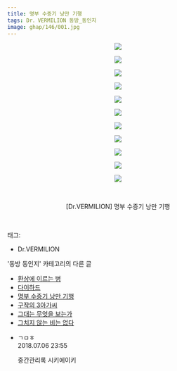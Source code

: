 ```yaml
---
title: 명부 수증기 낭만 기행
tags: Dr．VERMILION 동방_동인지
image: ghap/146/001.jpg
---
```

<div class="article">
<p style="text-align: center; clear: none; float: none;"><img src="{{ site.nasurl }}/ghap/146/001.jpg"/></p>
<p style="text-align: center; clear: none; float: none;"><img src="{{ site.nasurl }}/ghap/146/002.jpg"/></p>
<p style="text-align: center; clear: none; float: none;"><img src="{{ site.nasurl }}/ghap/146/003.jpg"/></p>
<p style="text-align: center; clear: none; float: none;"><img src="{{ site.nasurl }}/ghap/146/004.jpg"/></p>
<p style="text-align: center; clear: none; float: none;"><img src="{{ site.nasurl }}/ghap/146/005.jpg"/></p>
<p style="text-align: center; clear: none; float: none;"><img src="{{ site.nasurl }}/ghap/146/006.jpg"/></p>
<p style="text-align: center; clear: none; float: none;"><img src="{{ site.nasurl }}/ghap/146/007.jpg"/></p>
<p style="text-align: center; clear: none; float: none;"><img src="{{ site.nasurl }}/ghap/146/008.jpg"/></p>
<p style="text-align: center; clear: none; float: none;"><img src="{{ site.nasurl }}/ghap/146/009.jpg"/></p>
<p style="text-align: center; clear: none; float: none;"><img src="{{ site.nasurl }}/ghap/146/010.jpg"/></p>
<p style="text-align: center; clear: none; float: none;"><img src="{{ site.nasurl }}/ghap/146/011.jpg"/></p>
<p style="text-align: center; clear: none; float: none;"><br/></p>
<p style="text-align: center; clear: none; float: none;">[Dr.VERMILION] 명부 수증기 낭만 기행</p>
<p><br/></p>
</div><div class="tagTrail">
<p>태그: </p>
<ul>
<li>Dr.VERMILION</li>
</ul>
</div><div class="another">
<p>'동방 동인지' 카테고리의 다른 글</p>
<ul>
<li><a href="/2016-06-18-ghap_148">환상에 이르는 병</a></li>
<li><a href="/2016-06-18-ghap_147">다이하드</a></li>
<li><a href="/2016-06-18-ghap_146">명부 수증기 낭만 기행</a></li>
<li><a href="/2016-06-18-ghap_145">구작의 3아가씨</a></li>
<li><a href="/2016-06-18-ghap_144">그대는 무엇을 보는가</a></li>
<li><a href="/2016-06-18-ghap_143">그치지 않는 비는 없다</a></li>
</ul>
</div><div class="cb_module cb_fluid">
<div class="cb_wrt cb_profile">
<div class="comment">
<ul>
<li class="cb_thumb_off" id="comment15281736">
<div class="cb_comment_area">
<div class="cb_info_area">
<div class="cb_section">
<span class="cb_nick_name">ㄱㅁㅎ</span>
</div>
<div class="cb_section">
<span class="cb_date">2018.07.06 23:55 </span>
</div>
</div>
<div class="cb_dsc_comment">
<p class="cb_dsc">
											중간관리록 시키에이키
										</p>
</div>
</div></li>
</ul>
</div>
</div><!-- commentList close -->
</div>